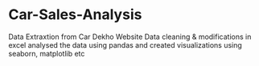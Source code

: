 # Car-Sales-Analysis
Data Extraxtion from Car Dekho Website
Data cleaning & modifications in excel
analysed the data using pandas and created visualizations using seaborn, matplotlib etc
